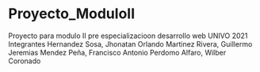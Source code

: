 # Proyecto_ModuloII
Proyecto para modulo II pre especializacioon desarrollo web UNIVO 2021
Integrantes
Hernandez Sosa, Jhonatan Orlando
Martinez Rivera, Guillermo Jeremias
Mendez Peña, Francisco Antonio
Perdomo Alfaro, Wilber Coronado
